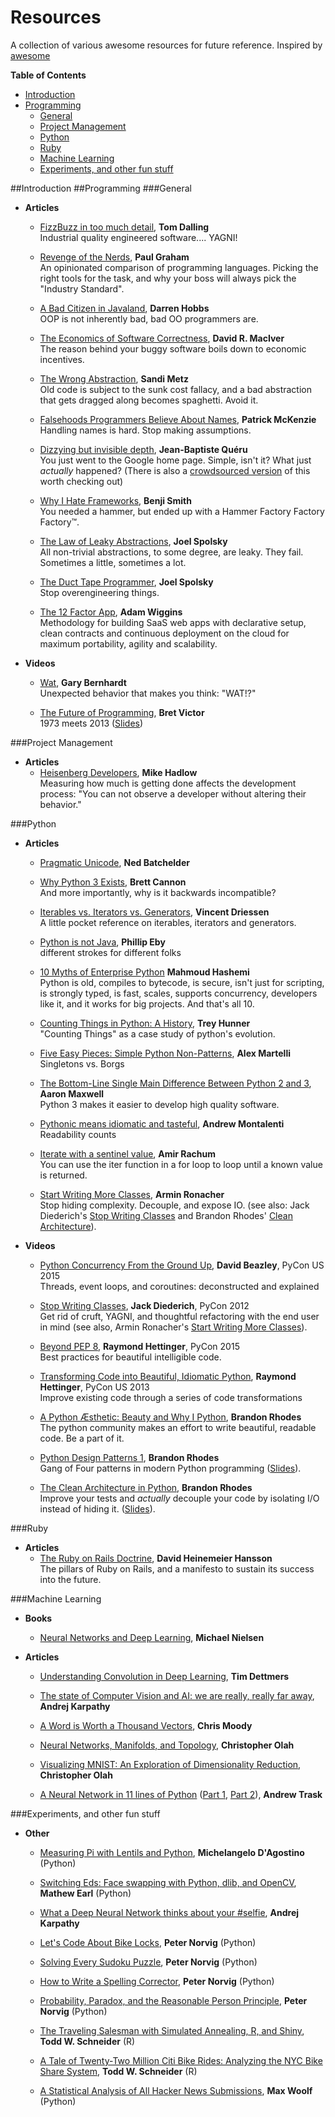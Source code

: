 # Resources

A collection of various awesome resources for future reference. Inspired by [awesome](https://github.com/sindresorhus/awesome)

**Table of Contents**

  - [Introduction](#introduction)
  - [Programming](#programming)  
    - [General](#general)
    - [Project Management](#project-management)
    - [Python](#python)
    - [Ruby](#ruby)
    - [Machine Learning](#machine-learning)
    - [Experiments, and other fun stuff](#experiments-and-other-fun-stuff)

##Introduction
##Programming
###General
* **Articles**
    - [FizzBuzz in too much detail](http://www.tomdalling.com/blog/software-design/fizzbuzz-in-too-much-detail/), **Tom Dalling**   
    Industrial quality engineered software.... YAGNI!

    - [Revenge of the Nerds](http://www.paulgraham.com/icad.html), **Paul Graham**  
    An opinionated comparison of programming languages. Picking the right tools for the task, and why your boss will always pick the "Industry Standard".

    - [A Bad Citizen in Javaland](http://darrenhobbs.com/2006/04/22/a-bad-citizen-in-javaland/), **Darren Hobbs**  
    OOP is not inherently bad, bad OO programmers are.

    - [The Economics of Software Correctness](http://www.drmaciver.com/2015/10/the-economics-of-software-correctness/), **David R. MacIver**  
    The reason behind your buggy software boils down to economic incentives.

    - [The Wrong Abstraction](http://www.sandimetz.com/blog/2016/1/20/the-wrong-abstraction), **Sandi Metz**   
    Old code is subject to the sunk cost fallacy, and a bad abstraction that gets dragged along becomes spaghetti. Avoid it.

    - [Falsehoods Programmers Believe About Names](http://www.kalzumeus.com/2010/06/17/falsehoods-programmers-believe-about-names/), **Patrick McKenzie**   
    Handling names is hard. Stop making assumptions.

    - [Dizzying but invisible depth](https://plus.google.com/+JeanBaptisteQueru/posts/dfydM2Cnepe), **Jean-Baptiste Quéru**  
    You just went to the Google home page. Simple, isn't it? What just *actually* happened? (There is also a [crowdsourced version](https://github.com/alex/what-happens-when) of this worth checking out)

    - [Why I Hate Frameworks](http://discuss.joelonsoftware.com/?joel.3.219431.12), **Benji Smith**   
    You needed a hammer, but ended up with a Hammer Factory Factory Factory™.

    - [The Law of Leaky Abstractions](http://www.joelonsoftware.com/articles/LeakyAbstractions.html), **Joel Spolsky**   
    All non-trivial abstractions, to some degree, are leaky. They fail. Sometimes a little, sometimes a lot.

    - [The Duct Tape Programmer](http://www.joelonsoftware.com/items/2009/09/23.html), **Joel Spolsky**   
    Stop overengineering things.
    
    - [The 12 Factor App](http://12factor.net/), **Adam Wiggins**   
    Methodology for building SaaS web apps with declarative setup, clean contracts and continuous deployment on the cloud for maximum portability, agility and scalability.

* **Videos**
    - [Wat](https://www.destroyallsoftware.com/talks/wat), **Gary Bernhardt**  
    Unexpected behavior that makes you think: "WAT!?"

    - [The Future of Programming](https://www.youtube.com/watch?v=8pTEmbeENF4), **Bret Victor**  
    1973 meets 2013 ([Slides](http://worrydream.com/dbx/))

###Project Management
* **Articles**
    - [Heisenberg Developers](http://mikehadlow.blogspot.cl/2014/06/heisenberg-developers.html), **Mike Hadlow**   
    Measuring how much is getting done affects the development process: "You can not observe a developer without altering their behavior."

###Python
* **Articles**
    - [Pragmatic Unicode](http://nedbatchelder.com/text/unipain.html), **Ned Batchelder**

    - [Why Python 3 Exists](http://www.snarky.ca/why-python-3-exists), **Brett Cannon**  
    And more importantly, why is it backwards incompatible?

    - [Iterables vs. Iterators vs. Generators](http://nvie.com/posts/iterators-vs-generators/), **Vincent Driessen**   
    A little pocket reference on iterables, iterators and generators.  
    
    - [Python is not Java](http://dirtsimple.org/2004/12/python-is-not-java.html), **Phillip Eby**  
    different strokes for different folks

    - [10 Myths of Enterprise Python](https://www.paypal-engineering.com/2014/12/10/10-myths-of-enterprise-python/) **Mahmoud Hashemi**  
    Python is old, compiles to bytecode, is secure, isn't just for scripting, is strongly typed, is fast, scales, supports concurrency, developers like it, and it works for big projects. And that's all 10.

    - [Counting Things in Python: A History](http://treyhunner.com/2015/11/counting-things-in-python/), **Trey Hunner**   
    "Counting Things" as a case study of python's evolution.

    - [Five Easy Pieces: Simple Python Non-Patterns](http://www.aleax.it/5ep.html), **Alex Martelli**   
    Singletons vs. Borgs

    - [The Bottom-Line Single Main Difference Between Python 2 and 3](http://migrateup.com/main-difference-python-3/), **Aaron Maxwell**  
    Python 3 makes it easier to develop high quality software.
    
    - [Pythonic means idiomatic and tasteful](http://www.pixelmonkey.org/2010/11/03/pythonic-means-idiomatic-and-tasteful), **Andrew Montalenti**  
    Readability counts

    - [Iterate with a sentinel value](http://blog.amir.rachum.com/blog/2013/11/10/python-tips-iterate-with-a-sentinel-value/), **Amir Rachum**  
    You can use the iter function in a for loop to loop until a known value is returned.  

    - [Start Writing More Classes](http://lucumr.pocoo.org/2013/2/13/moar-classes/), **Armin Ronacher**   
    Stop hiding complexity. Decouple, and expose IO. (see also: Jack Diederich's [Stop Writing Classes](https://www.youtube.com/watch?v=o9pEzgHorH0) and Brandon Rhodes' [Clean Architecture](http://rhodesmill.org/brandon/talks/#clean-architecture-python)).


* **Videos**
    - [Python Concurrency From the Ground Up](https://www.youtube.com/watch?v=MCs5OvhV9S4), **David Beazley**, PyCon US 2015   
   Threads, event loops, and coroutines: deconstructed and explained  

    - [Stop Writing Classes](https://www.youtube.com/watch?v=o9pEzgHorH0), **Jack Diederich**, PyCon 2012  
    Get rid of cruft, YAGNI, and thoughtful refactoring with the end user in mind (see also, Armin Ronacher's [Start Writing More Classes](http://lucumr.pocoo.org/2013/2/13/moar-classes/)).

    - [Beyond PEP 8](https://www.youtube.com/watch?v=wf-BqAjZb8M), **Raymond Hettinger**, PyCon 2015  
    Best practices for beautiful intelligible code.  
    
   - [Transforming Code into Beautiful, Idiomatic Python](https://www.youtube.com/watch?v=OSGv2VnC0go), **Raymond Hettinger**, PyCon US 2013  
   Improve existing code through a series of code transformations  

   - [A Python Æsthetic: Beauty and Why I Python](https://www.youtube.com/watch?v=x-kB2o8sd5c), **Brandon Rhodes**  
   The python community makes an effort to write beautiful, readable code. Be a part of it.

    - [Python Design Patterns 1](https://www.youtube.com/watch?v=Er5K_nR5lDQ), **Brandon Rhodes**  
   Gang of Four patterns in modern Python programming ([Slides](http://rhodesmill.org/brandon/slides/2012-07-pyohio/)).

    - [The Clean Architecture in Python](https://www.youtube.com/watch?v=DJtef410XaM), **Brandon Rhodes**  
   Improve your tests and *actually* decouple your code by isolating I/O instead of hiding it. ([Slides](http://rhodesmill.org/brandon/slides/2014-07-pyohio/clean-architecture/)).
   
###Ruby
* **Articles**
    - [The Ruby on Rails Doctrine](rubyonrails.org/doctrine), **David Heinemeier Hansson**  
    The pillars of Ruby on Rails, and a manifesto to sustain its success into the future.

###Machine Learning  
* **Books**
    - [Neural Networks and Deep Learning](http://neuralnetworksanddeeplearning.com/index.html), **Michael Nielsen**

* **Articles**
    - [Understanding Convolution in Deep Learning](http://timdettmers.com/2015/03/26/convolution-deep-learning/), **Tim Dettmers**

    - [The state of Computer Vision and AI: we are really, really far away](http://karpathy.github.io/2012/10/22/state-of-computer-vision/), **Andrej Karpathy**

    - [A Word is Worth a Thousand Vectors](http://multithreaded.stitchfix.com/blog/2015/03/11/word-is-worth-a-thousand-vectors/), **Chris Moody**

    - [Neural Networks, Manifolds, and Topology](http://colah.github.io/posts/2014-03-NN-Manifolds-Topology/), **Christopher Olah**

    - [Visualizing MNIST: An Exploration of Dimensionality Reduction](http://colah.github.io/posts/2014-10-Visualizing-MNIST/), **Christopher Olah**

    - [A Neural Network in 11 lines of Python](http://iamtrask.github.io/2015/07/12/basic-python-network/) ([Part 1](https://iamtrask.github.io/2015/07/12/basic-python-network/), [Part 2](https://iamtrask.github.io/2015/07/27/python-network-part2/)), **Andrew Trask**

###Experiments, and other fun stuff  
* **Other**
    - [Measuring Pi with Lentils and Python](https://civisanalytics.com/blog/data-science/2014/08/13/measuring-pi-with-lentils-and-python/), **Michelangelo D'Agostino** (Python)

    - [Switching Eds: Face swapping with Python, dlib, and OpenCV](http://matthewearl.github.io/2015/07/28/switching-eds-with-python/), **Mathew Earl** (Python)

    - [What a Deep Neural Network thinks about your #selfie](http://karpathy.github.io/2015/10/25/selfie/), **Andrej Karpathy** 

    - [Let's Code About Bike Locks](http://nbviewer.ipython.org/url/norvig.com/ipython/Fred%20Buns.ipynb), **Peter Norvig** (Python)
 
    - [Solving Every Sudoku Puzzle](http://norvig.com/sudoku.html), **Peter Norvig** (Python)

    - [How to Write a Spelling Corrector](http://norvig.com/spell-correct.html), **Peter Norvig** (Python)

    - [Probability, Paradox, and the Reasonable Person Principle](http://nbviewer.jupyter.org/url/norvig.com/ipython/Probability.ipynb), **Peter Norvig** (Python)

    - [The Traveling Salesman with Simulated Annealing, R, and Shiny](http://toddwschneider.com/posts/traveling-salesman-with-simulated-annealing-r-and-shiny/), **Todd W. Schneider** (R)

    - [A Tale of Twenty-Two Million Citi Bike Rides: Analyzing the NYC Bike Share System](http://toddwschneider.com/posts/a-tale-of-twenty-two-million-citi-bikes-analyzing-the-nyc-bike-share-system/), **Todd W. Schneider** (R)

    - [A Statistical Analysis of All Hacker News Submissions](http://minimaxir.com/2014/02/hacking-hacker-news/), **Max Woolf** (Python)
